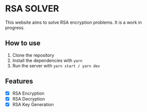 # RSA SOLVER

This website aims to solve RSA encryption problems. It is a work in progress.

## How to use

1. Clone the repository
2. Install the dependencies with ``` yarn ```
3. Run the server with ```yarn start / yarn dev```

## Features

- [x] RSA Encryption
- [x] RSA Decryption
- [x] RSA Key Generation